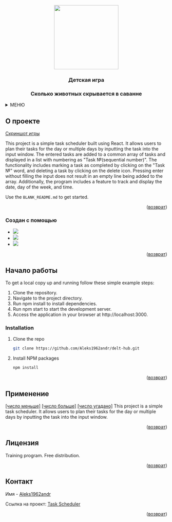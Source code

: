 <!-- PROJECT LOGO -->
<br />
<div align="center">
  <a href="https://github.com/Aleks1962andr/africa.git">
    <img src="https://media.giphy.com/media/v1.Y2lkPTc5MGI3NjExdXNxYTh2MHZ5OGh6cXZvZmNsdHg4MTMwY3l2cGIzYW9hbzQ4dzB5ZCZlcD12MV9pbnRlcm5hbF9naWZfYnlfaWQmY3Q9cw/3ov9jOGBxophqYi0hO/giphy.gif" width="200"/>
  </a>

  <h3 align="center">Детская игра</h3>
    <h3 align="center">Сколько животных скрывается в саванне</h3>
 </div>



<!-- TABLE OF CONTENTS -->
<details>
  <summary>МЕНЮ</summary>
  <ol>
    <li>
      <a href="#about-the-project">О проекте</a>
      <ul>
        <li><a href="#built-with">Создан с помощью</a></li>
      </ul>
    </li>
    <li>
      <a href="#getting-started">Начало работы</a>
      <ul>
               <li><a href="#installation">Installation</a></li>
      </ul>
    </li>
    <li><a href="#usage">Применение</a></li>
    <li><a href="#license">Лицензия</a></li>
    <li><a href="#contact">Контакт</a></li>
      </ol>
</details>



<!-- ABOUT THE PROJECT -->
## О проекте

[Скриншот игры](https://github.com/Aleks1962andr/africa/blob/main/wid1.jpg") 

This project is a simple task scheduler built using React. It allows users to plan their tasks for the day or multiple days by inputting the task into the input window. The entered tasks are added to a common array of tasks and displayed in a list with numbering as "Task №(sequential number)". The functionality includes marking a task as completed by clicking on the "Task №" word, and deleting a task by clicking on the delete icon. Pressing enter without filling the input does not result in an empty line being added to the array. Additionally, the program includes a feature to track and display the date, day of the week, and time.

Use the `BLANK_README.md` to get started.

<p align="right">(<a href="#readme-top">возврат</a>)</p>


### Создан с помощью


* <img src="https://img.shields.io/badge/JavaScript-black?style=for-the-badge&logo=JavaScript&logoColor=whait"/>
* <img src="https://img.shields.io/badge/HTML5-black?style=for-the-badge&logo=HTML5&logoColor=whait"/>
* <img src="https://img.shields.io/badge/CSS3-black?style=for-the-badge&logo=CSS3&logoColor=whait"/>


<p align="right">(<a href="#readme-top">возврат</a>)</p>


<!-- GETTING STARTED -->
## Начало работы

To get a local copy up and running follow these simple example steps:
1. Clone the repository.
2. Navigate to the project directory.
3. Run npm install to install dependencies.
4. Run npm start to start the development server.
5. Access the application in your browser at http://localhost:3000.


### Installation

1. Clone the repo
   ```sh
   git clone https://github.com/Aleks1962andr/delt-hub.git
   ```
2. Install NPM packages
   ```sh
   npm install
   ```

<p align="right">(<a href="#readme-top">возврат</a>)</p>


<!-- USAGE EXAMPLES -->
## Применение

[[число меньше]](https://github.com/Aleks1962andr/africa/blob/main/wid2.jpg)
[[число больше]](https://github.com/Aleks1962andr/africa/blob/main/wid3.jpg)
[[число угадано]](https://github.com/Aleks1962andr/africa/blob/main/wid4.jpg)
This project is a simple task scheduler. It allows users to plan their tasks for the day or multiple days by inputting the task into the input window. 

<p align="right">(<a href="#readme-top">возврат</a>)</p>


<!-- LICENSE -->
## Лицензия

Training program. Free distribution.

<p align="right">(<a href="#readme-top">возврат</a>)</p>



<!-- CONTACT -->
## Контакт

Имя - [Aleks1962andr](https://linkedin.com/in/alexander-andreev-5964902b8)  

Ссылка на проект: [Task Scheduler](https://github.com/Aleks1962andr/delt-hub.git)

<p align="right">(<a href="#readme-top">возврат</a>)</p>
